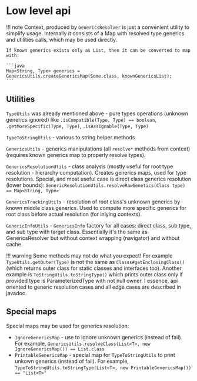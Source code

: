 # Low level api

!!! note
    Context, produced by `GenericsResolver` is just a convenient utility
    to simplify usage. Internally it consists of a Map with resolved type generics and 
    utilities calls, which may be used directly.

    If known generics exists only as List, then it can be converted to map with:

    ```java
    Map<String, Type> generics = GenericsUtils.createGenericsMap(Some.class, knownGenericsList);
    ```

## Utilities

`TypeUtils` was already mentioned above - pure types operations (unknown generics ignored)
like `.isCompatible(Type, Type) == boolean`, `.getMoreSpecific(Type, Type)`, `.isAssignable(Type, Type)`

`TypeToStringUtils` - various to string helper methods  

`GenericsUtils` - generics manipulations (all `resolve*` methods from context) 
(requires known generics map to properly resolve types).

`GenericsResolutionUtils` - class analysis (mostly useful for root type resolution - hierarchy computation).
Creates generics maps, used for type resolutions. Special, and most useful case is direct class generics 
resolution (lower bounds): `GenericResolutionUtils.resolveRawGenetics(Class type) == Map<String, Type>`

`GenericsTrackingUtils` - resolution of root class's unknown generics by known middle class generics.
Used to compute more specific generics for root class before actual resolution (for inlying contexts).

`GenericInfoUtils` - `GenericsInfo` factory for all cases: direct class, sub type, and sub type with target class.
Essentially it's the same as GenericsResolver but without context wrapping (navigator) and without cache.

!!! warning 
    Some methods may not do what you expect! For example `TypeUtils.getOuter(Type)` is not the same as 
    `Classs#getEnclosingClass()` (which returns outer class for static classes and interfaces too).
    Another example is `ToStringUtils.toStringType()` which prints outer class only if provided type
    is ParameterizedType with not null owner. I essence, api oriented to generic resolution cases and
    all edge cases are described in javadoc.

## Special maps

Special maps may be used for generics resolution:

* `IgnoreGenericsMap` - use to ignore unknown generics (instead of fail).
For example, `GenericsUtils.resolveClass(List<T>, new IgnoreGenericsMap()) == List.class`
* `PrintableGenericsMap` - special map for `TypeToStringUtils` to print unkown generics (instead of fail).
For example, `TypeToStringUtils.toStringType(List<T>, new PrintableGenericsMap()) == "List<T>"`  
